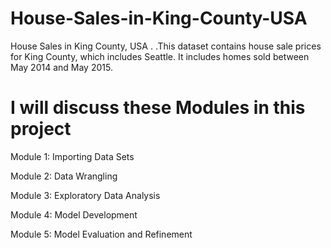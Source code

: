 # House-Sales-in-King-County-USA
House Sales in King County, USA
.
.This dataset contains house sale prices for King County, which includes Seattle. It includes homes sold between May 2014 and May 2015.

# I will discuss these Modules in this project

Module 1: Importing Data Sets

Module 2: Data Wrangling

Module 3: Exploratory Data Analysis

Module 4: Model Development

Module 5: Model Evaluation and Refinement
